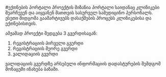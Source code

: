 #ექთნების პორტალი 
პროექტის მიზანია პორტალი საიდანაც კლინიკები შეარჩევენ და აიყვანენ მათთვის სასურველ სამედიცინო პერსონალს.
ესეთი მიდგომა გაამარტივებს დასაქმების პროცესს კლინიკებისა და ექთნებისთვის.

ამჟამად პროექტი შედგება 3 გვერდისაგან: 
1. რეგისტრაციის პირველი გვერდი
1. რეგისტრაციის მეორე გვერდი
1. ვალიდაციის გვერდი

ვალიდაციის გვერდზე არსებული ინფორმაციის დადასტურების შემდგომ მონაცემი ინახება ბაზაში.